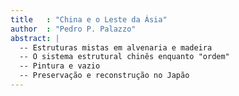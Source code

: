 ```yaml
---
title   : "China e o Leste da Ásia"
author  : "Pedro P. Palazzo"
abstract: |
  -- Estruturas mistas em alvenaria e madeira
  -- O sistema estrutural chinês enquanto "ordem"
  -- Pintura e vazio
  -- Preservação e reconstrução no Japão
---
```

